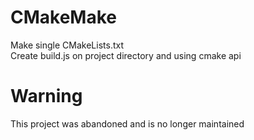 # CMakeMake

Make single CMakeLists.txt  
Create build.js on project directory and using cmake api

# Warning
This project was abandoned and is no longer maintained
